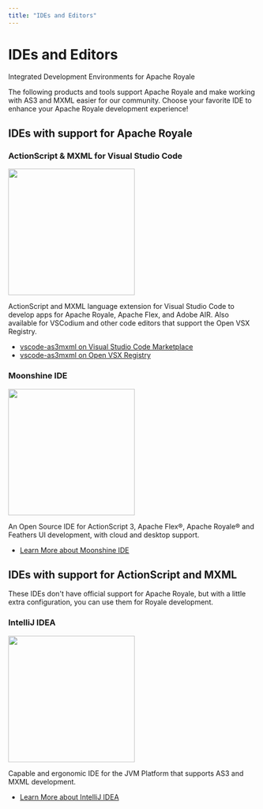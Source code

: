 ```yaml
---
title: "IDEs and Editors"
---
```

# IDEs and Editors

Integrated Development Environments for Apache Royale

The following products and tools support Apache Royale and make working with AS3 and MXML easier for our community. Choose your favorite IDE to enhance your Apache Royale development experience!

## IDEs with support for Apache Royale

### ActionScript & MXML for Visual Studio Code

<img src="/img/ides/vscode-as3mxml-ide.png" width="256">

ActionScript and MXML language extension for Visual Studio Code to develop apps for Apache Royale, Apache Flex, and Adobe AIR. Also available for VSCodium and other code editors that support the Open VSX Registry.

- [vscode-as3mxml on Visual Studio Code Marketplace](https://marketplace.visualstudio.com/items?itemName=bowlerhatllc.vscode-as3mxml)
- [vscode-as3mxml on Open VSX Registry](https://open-vsx.org/extension/bowlerhatllc/vscode-as3mxml)

### Moonshine IDE

<img src="/img/ides/moonshine-ide.png" width="256">

An Open Source IDE for ActionScript 3, Apache Flex®, Apache Royale® and Feathers UI development, with cloud and desktop support.

- [Learn More about Moonshine IDE](http://moonshine-ide.com/)

## IDEs with support for ActionScript and MXML

These IDEs don't have official support for Apache Royale, but with a little extra configuration, you can use them for Royale development.

### IntelliJ IDEA

<img src="/img/ides/intellij-idea-ide.svg" width="256">

Capable and ergonomic IDE for the JVM Platform that supports AS3 and MXML development.

- [Learn More about IntelliJ IDEA](https://www.jetbrains.com/idea/)